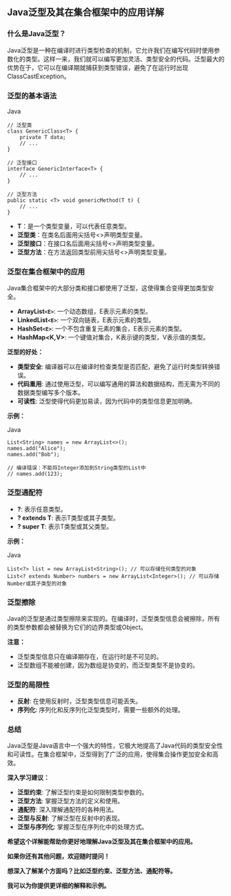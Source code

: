 ## Java泛型及其在集合框架中的应用详解

### 什么是Java泛型？

Java泛型是一种在编译时进行类型检查的机制，它允许我们在编写代码时使用参数化的类型。这样一来，我们就可以编写更加灵活、类型安全的代码。泛型最大的优势在于，它可以在编译期就捕获到类型错误，避免了在运行时出现ClassCastException。

### 泛型的基本语法

Java

```
// 泛型类
class GenericClass<T> {
    private T data;
    // ...
}

// 泛型接口
interface GenericInterface<T> {
    // ...
}

// 泛型方法
public static <T> void genericMethod(T t) {
    // ...
}
```

- **T**：是一个类型变量，可以代表任意类型。
- **泛型类**：在类名后面用尖括号<>声明类型变量。
- **泛型接口**：在接口名后面用尖括号<>声明类型变量。
- **泛型方法**：在方法返回类型前用尖括号<>声明类型变量。

### 泛型在集合框架中的应用

Java集合框架中的大部分类和接口都使用了泛型，这使得集合变得更加类型安全。

- **ArrayList`<E>`**: 一个动态数组，E表示元素的类型。
- **LinkedList`<E>`**: 一个双向链表，E表示元素的类型。
- **HashSet`<E>`**: 一个不包含重复元素的集合，E表示元素的类型。
- **HashMap<K,V>**: 一个键值对集合，K表示键的类型，V表示值的类型。

**泛型的好处：**

- **类型安全**: 编译器可以在编译时检查类型是否匹配，避免了运行时类型转换错误。
- **代码重用**: 通过使用泛型，可以编写通用的算法和数据结构，而无需为不同的数据类型编写多个版本。
- **可读性**: 泛型使得代码更加易读，因为代码中的类型信息更加明确。

**示例：**

Java

```
List<String> names = new ArrayList<>();
names.add("Alice");
names.add("Bob");

// 编译错误：不能将Integer添加到String类型的List中
// names.add(123);
```

### 泛型通配符

- **?**: 表示任意类型。
- **? extends T**: 表示T类型或其子类型。
- **? super T**: 表示T类型或其父类型。

**示例：**

Java

```
List<?> list = new ArrayList<String>(); // 可以存储任何类型的对象
List<? extends Number> numbers = new ArrayList<Integer>(); // 可以存储Number或其子类型的对象
```

### 泛型擦除

Java的泛型是通过类型擦除来实现的。在编译时，泛型类型信息会被擦除，所有的类型参数都会被替换为它们的边界类型或Object。

**注意：**

- 泛型类型信息只在编译期存在，在运行时是不可见的。
- 泛型数组不能被创建，因为数组是协变的，而泛型类型不是协变的。

### 泛型的局限性

- **反射**: 在使用反射时，泛型类型信息可能丢失。
- **序列化**: 序列化和反序列化泛型类型时，需要一些额外的处理。

### 总结

Java泛型是Java语言中一个强大的特性，它极大地提高了Java代码的类型安全性和可读性。在集合框架中，泛型得到了广泛的应用，使得集合操作更加安全和高效。

**深入学习建议：**

- **泛型约束**: 了解泛型约束是如何限制类型参数的。
- **泛型方法**: 掌握泛型方法的定义和使用。
- **通配符**: 深入理解通配符的各种用法。
- **泛型与反射**: 了解泛型在反射中的表现。
- **泛型与序列化**: 掌握泛型在序列化中的处理方式。

**希望这个详解能帮助你更好地理解Java泛型及其在集合框架中的应用。**

**如果你还有其他问题，欢迎随时提问！**

**想深入了解某个方面吗？比如泛型约束、泛型方法、通配符等。**

**我可以为你提供更详细的解释和示例。**